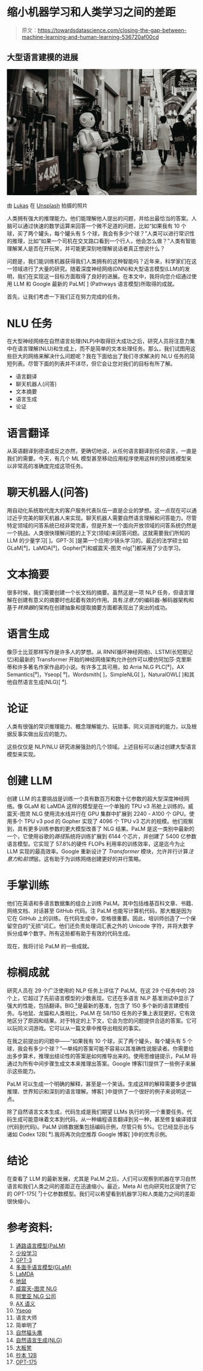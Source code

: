 # 缩小机器学习和人类学习之间的差距

> 原文：<https://towardsdatascience.com/closing-the-gap-between-machine-learning-and-human-learning-536720af00cd>

## 大型语言建模的进展

![](img/64bdebd12827519910a8e4bfb2235be7.png)

由 [Lukas](https://unsplash.com/@hauntedeyes?utm_source=unsplash&utm_medium=referral&utm_content=creditCopyText) 在 [Unsplash](https://unsplash.com/?utm_source=unsplash&utm_medium=referral&utm_content=creditCopyText) 拍摄的照片

人类拥有强大的推理能力。他们能理解他人提出的问题，并给出最恰当的答案。人脑可以通过快速的数学运算来回答一个微不足道的问题，比如“如果我有 10 个球，买了两个罐头，每个罐头有 5 个球，我会有多少个球？”人类可以进行常识性的推理，比如“如果一个司机在交叉路口看到一个行人，他会怎么做？”人类有智能理解某人是否在开玩笑，并可能更深刻地理解说话者真正想说什么？

问题是，我们能训练机器获得我们人类拥有的这种智能吗？近年来，科学家们在这一领域进行了大量的研究。随着深度神经网络(DNN)和大型语言模型(LLM)的发明，我们在实现这一目标方面取得了良好的进展。在本文中，我将向您介绍通过使用 LLM 和 Google 最新的 PaLM[ ] (Pathways 语言模型)所取得的成就。

首先，让我们考虑一下我们正在努力完成的任务。

# NLU 任务

在大型神经网络在自然语言处理(NLP)中取得巨大成功之后，研究人员将注意力集中在语言理解(NLU)和生成上，而不是简单的文本处理任务。那么，我们试图用这些巨大的网络来解决什么问题呢？我在下面给出了我们寻求解决的 NLU 任务的简短列表。尽管下面的列表并不详尽，但它会让您对我们的目标有所了解。

*   语言翻译
*   聊天机器人(问答)
*   文本摘要
*   语言生成
*   论证

# 语言翻译

从英语翻译到德语或反之亦然，更确切地说，从任何语言翻译到任何语言，一直是我们的需要。今天，有几个 ML 模型甚至移动应用程序使用这样的预训练模型来以非常高的准确度完成这项任务。

# 聊天机器人(问答)

用自动化系统取代庞大的客户服务代表队伍一直是企业的梦想。这一点现在可以通过近乎完美的聊天机器人来实现。聊天机器人需要自然语言理解和问答能力。尽管特定领域的问答系统已经非常完善，但是开发一个面向开放领域的问答系统仍然是一个挑战。人类很快理解问题的上下文(领域)来回答问题。这就需要我们所知的 LLM 的少量学习[ ]。GPT-3[ ]是第一个应用少镜头学习的。最近的法学硕士如 GLaM[⁴]，LaMDA[⁵]，Gopher[⁶]和威震天-图灵·nlg[⁷]都采用了少击学习。

# 文本摘要

很多时候，我们需要创建一个长文档的摘要。虽然这是一项 NLP 任务，但语言理解在创建有意义的摘要时也起着有效的作用。具有*注意力*的编码器-解码器架构和基于*转换器*的架构在创建抽象和提取摘要方面都表现出了突出的成功。

# 语言生成

像莎士比亚那样写作是许多人的梦想。从 RNN(循环神经网络)、LSTM(长短期记忆)和最新的 Transformer 开始的神经网络架构允许创作可以模仿阿加莎·克里斯蒂和许多著名作家作品的小说。有许多工具可用，如 Arria NLG PLC[⁸]，AX Semantics[⁹]，Yseop[ ⁰]，Wordsmith[ ]，SimpleNLG[ ]，NaturalOWL[ ]和其他自然语言生成(NLG)[ ⁴].

# 论证

人类有很强的常识推理能力、概念理解能力、玩琐事、同义词游戏的能力，以及根据反事实做出反应的能力。

这些仅仅是 NLP/NLU 研究进展强劲的几个领域。上述目标可以通过创建大型语言模型来实现。

# 创建 LLM

创建 LLM 的主要挑战是训练一个具有数百万和数十亿参数的超大型深度神经网络。像 GLaM 和 LaMDA 这样的模型是在一个单独的 TPU v3 吊舱上训练的。威震天-图灵 NLG 使用流水线并行在 GPU 集群中扩展到 2240 - A100 个 GPU。使用多个 TPU v3 pod 的 Gopher 实现了 4096 个 TPU v3 芯片的规模。他们观察到，具有更多训练参数的更大模型改善了 NLG 结果。PaLM 是这一类别中最新的一个，它使用谷歌的*路径*系统将训练扩展到 6144 个芯片，并创建了 5400 亿参数语言模型。它实现了 57.8%的硬件 FLOPs 利用率的训练效率，这是迄今为止 LLM 实现的最高效率。Google 重新设计了 *Transformer* 模块，允许并行计算*注意力*和*前馈*层。这有助于为训练网络创建更好的并行策略。

[](https://medium.com/@profsarang/membership)  

# 手掌训练

他们在英语和多语言数据集的组合上训练 PaLM。其中包括维基百科文章、书籍、网络文档、对话甚至 GitHub 代码。注 PaLM 也能写计算机代码，那大概是因为它在 GitHub 上的训练。在代码生成中，空格很重要。因此，培训师创造了一个保留空白的“无损”词汇。他们还负责处理词汇表之外的 Unicode 字符，并将大数字拆分成单个数字。所有这些都有助于有效的代码生成。

现在，我将讨论 PaLM 的一些成就。

# 棕榈成就

研究人员在 29 个广泛使用的 NLP 任务上评估了 PaLM。在这 29 个任务中的 28 个上，它超过了先前语言模型的少数表现。它还在多语言 NLP 基准测试中显示了强大的性能，包括翻译。BIG[ ⁵](超越模仿游戏)是最新的基准，包含了 150 多个新的语言建模任务。与地鼠、龙猫和人类相比，PaLM 在 58/150 任务的子集上表现更好。它有效地区分了原因和结果。对于特定的上下文，它会为您的问题提供合适的答案。它可以玩同义词游戏。它可以从一篇文章中推导出相反的事实。

在我之前提出的问题中——“如果我有 10 个球，买了两个罐头，每个罐头有 5 个球，我会有多少个球？”—单纯的答案可能不容易以其准确性说服读者。你需要给出多步算术，推理出结论性的答案是如何推导出来的。使用思维链提示，PaLM 将通过为所有中间步骤生成文本来推理出答案。Google 博客[1]提供了一些例子来展示这些能力。

PaLM 可以生成一个明确的解释，甚至是一个笑话。生成这样的解释需要多步逻辑推理、世界知识和深刻的语言理解。博客[ ]中提供了一个很好的例子来说明这一点。

除了自然语言文本生成，代码生成是我们期望 LLMs 执行的另一个重要任务。代码生成可能意味着文本到代码，从一种编程语言翻译到另一种，甚至修复编译错误(代码到代码)。PaLM 训练数据集包括编码示例，尽管只有 5%。它已经显示出与诸如 Codex 12B[ ⁶].我将再次向您推荐 Google 博客[ ]中的优秀示例。

# 结论

在查看了 LLM 的最新发展，尤其是 PaLM 之后，人们可以观察到机器在学习自然语言和我们人类之间的差距正在迅速缩小。最近，Meta AI 也向研究社区提供了它的 OPT-175[ ⁷]十亿参数模型。我们可以希望看到机器学习和人类能力之间的差距很快缩小。

# 参考资料:

1.  [通路语言模型(PaLM)](https://ai.googleblog.com/2022/04/pathways-language-model-palm-scaling-to.html)
2.  [少投学习](https://arxiv.org/abs/2005.14165)
3.  [GPT-3](https://arxiv.org/abs/2005.14165)
4.  [多面手语言模型(GLaM)](https://ai.googleblog.com/2021/12/more-efficient-in-context-learning-with.html)
5.  [LaMDA](https://ai.googleblog.com/2022/01/lamda-towards-safe-grounded-and-high.html)
6.  [地鼠](https://arxiv.org/abs/2112.11446)
7.  [威震天-图灵 NLG](https://arxiv.org/abs/2201.11990)
8.  [阿里亚 NLG 公司](https://www.arria.com/)
9.  [AX 语义](https://cloud.ax-semantics.com/)
10.  [Yseop](https://yseop.com/)
11.  语言大师
12.  简单明了
13.  [自然猫头鹰](https://sourceforge.net/projects/naturalowl/)
14.  [自然语言生成(NLG)](https://medium.com/sciforce/a-comprehensive-guide-to-natural-language-generation-dd63a4b6e548)
15.  [大板凳](https://github.com/google/BIG-bench)
16.  [抄本 12B](https://arxiv.org/abs/2107.03374.pdf)
17.  [OPT-175](https://ai.facebook.com/blog/democratizing-access-to-large-scale-language-models-with-opt-175b/)
